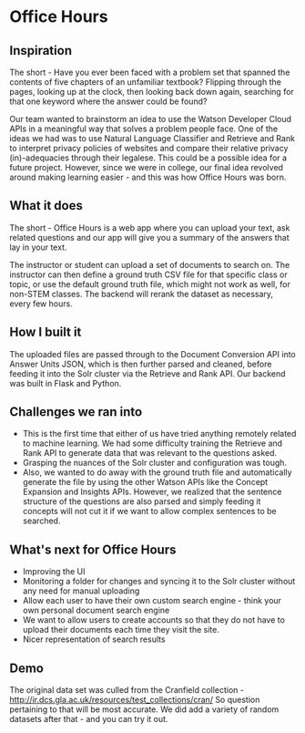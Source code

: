 # Office Hours

## Inspiration
The short - Have you ever been faced with a problem set that spanned the contents of five chapters of an unfamiliar textbook? Flipping through the pages, looking up at the clock, then looking back down again, searching for that one keyword where the answer could be found?

Our team wanted to brainstorm an idea  to use the Watson Developer Cloud APIs in a meaningful way that solves a problem people face. One of the ideas we had was to use Natural Language Classifier and Retrieve and Rank to interpret privacy policies of websites and compare their relative privacy (in)-adequacies through their legalese. This could be a possible idea for a future project. However, since we were in college, our final idea revolved around making learning easier - and this was how Office Hours was born.

## What it does
The short - Office Hours is a web app where you can upload your text, ask related questions and our app will give you a summary of the answers that lay in your text.

The instructor or student can upload a set of documents to search on. The instructor can then define a ground truth CSV file for that specific class or topic, or use the default ground truth file, which might not work as well, for non-STEM classes. The backend will rerank the dataset as necessary, every few hours. 

## How I built it
The uploaded files are passed through to the Document Conversion API into Answer Units JSON, which is then further parsed and cleaned, before feeding it into the Solr cluster via the Retrieve and Rank API. Our backend was built in Flask and Python.

## Challenges we ran into
- This is the first time that either of us have tried anything remotely related to machine learning. We had some difficulty training the Retrieve and Rank API to generate data that was relevant to the questions asked.
- Grasping the nuances of the Solr cluster and configuration was tough. 
- Also, we wanted to do away with the ground truth file and automatically generate the file by using the other Watson APIs like the Concept Expansion and Insights APIs. However, we realized that the sentence structure of the questions are also parsed and simply feeding it concepts will not cut it if we want to allow complex sentences to be searched.

## What's next for Office Hours
- Improving the UI
- Monitoring a folder for changes and syncing it to the Solr cluster without any need for manual uploading
- Allow each user to have their own custom search engine - think your own personal document search engine
- We want to allow users to create accounts so that they do not have to upload their documents each time they visit the site.
- Nicer representation of search results

## Demo
The original data set was culled from the Cranfield collection - http://ir.dcs.gla.ac.uk/resources/test_collections/cran/ So question pertaining to that will be most accurate. We did add a variety of random datasets after that - and you can try it out.

